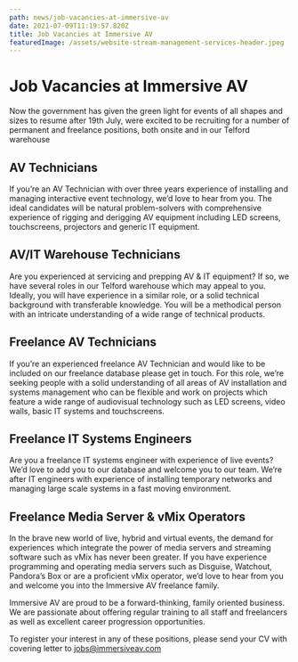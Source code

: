 ```yaml
---
path: news/job-vacancies-at-immersive-av
date: 2021-07-09T11:19:57.820Z
title: Job Vacancies at Immersive AV
featuredImage: /assets/website-stream-management-services-header.jpeg
---
```

# Job Vacancies at Immersive AV

Now the government has given the green light for events of all shapes and sizes to resume after 19th July, were excited to be recruiting for a number of permanent and freelance positions, both onsite and in our Telford warehouse

## AV Technicians

If you’re an AV Technician with over three years experience of installing and managing interactive event technology, we’d love to hear from you. The ideal candidates will be natural problem-solvers with comprehensive experience of rigging and derigging AV equipment including LED screens, touchscreens, projectors and generic IT equipment.

## AV/IT Warehouse Technicians

Are you experienced at servicing and prepping AV & IT equipment? If so, we have several roles in our Telford warehouse which may appeal to you. Ideally, you will have experience in a similar role, or a solid technical background with transferable knowledge. You will be a methodical person with an intricate understanding of a wide range of technical products.

## Freelance AV Technicians

If you’re an experienced freelance AV Technician and would like to be included on our freelance database please get in touch. For this role, we’re seeking people with a solid understanding of all areas of AV installation and systems management who can be flexible and work on projects which feature a wide range of audiovisual technology such as LED screens, video walls, basic IT systems and touchscreens.

## Freelance IT Systems Engineers

Are you a freelance IT systems engineer with experience of live events? We’d love to add you to our database and welcome you to our team. We’re after IT engineers with experience of installing temporary networks and managing large scale systems in a fast moving environment.

## Freelance Media Server & vMix Operators

In the brave new world of live, hybrid and virtual events, the demand for experiences which integrate the power of media servers and streaming software such as vMix has never been greater. If you have experience programming and operating media servers such as Disguise, Watchout, Pandora’s Box or are a proficient vMix operator, we’d love to hear from you and welcome you into the Immersive AV freelance family.

Immersive AV are proud to be a forward-thinking, family oriented business. We are passionate about offering regular training to all staff and freelancers as well as excellent career progression opportunities.

To register your interest in any of these positions, please send your CV with covering letter to [jobs@immersiveav.com](mailto:jobs@immersiveav.com)